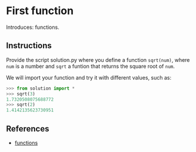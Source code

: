 # First function

Introduces: functions.

## Instructions

Provide the script solution.py where you define a function
`sqrt(num)`, where `num` is a number and `sqrt` a funtion that returns
the square root of `num`.

We will import your function and try it with different values, such as:

```python
>>> from solution import *
>>> sqrt(3)
1.7320508075688772
>>> sqrt(2)
1.4142135623730951
```

## References
 - [functions](https://docs.python.org/3/tutorial/controlflow.html#defining-functions)
